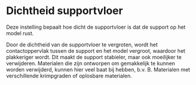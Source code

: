Dichtheid supportvloer
====
Deze instelling bepaalt hoe dicht de supportvloer is dat de support op het model rust.

Door de dichtheid van de supportvloer te vergroten, wordt het contactoppervlak tussen de support en het model vergroot, waardoor het plakkeriger wordt. Dit maakt de support stabieler, maar ook moeilijker te verwijderen. Materialen die zijn ontworpen om gemakkelijk te kunnen worden verwijderd, kunnen hier veel baat bij hebben, b.v. B. Materialen met verschillende krimpgraden of oplosbare materialen.